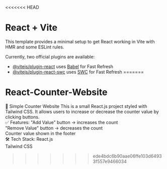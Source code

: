 <<<<<<< HEAD
# React + Vite

This template provides a minimal setup to get React working in Vite with HMR and some ESLint rules.

Currently, two official plugins are available:

- [@vitejs/plugin-react](https://github.com/vitejs/vite-plugin-react/blob/main/packages/plugin-react/README.md) uses [Babel](https://babeljs.io/) for Fast Refresh
- [@vitejs/plugin-react-swc](https://github.com/vitejs/vite-plugin-react-swc) uses [SWC](https://swc.rs/) for Fast Refresh
=======
# React-Counter-Website
🔢 Simple Counter Website 
  This is a small React.js project styled with Tailwind CSS. 
  It allows users to increase or decrease the counter value by clicking buttons.  
✅ Features: 
  "Add Value" button → increases the count  
  "Remove Value" button → decreases the count  
Counter value shown in the footer  
🛠 Tech Stack: 
  React.js  
  Tailwind CSS
>>>>>>> ede4bdc6b90aae06ffe103d64933f557e9466034

